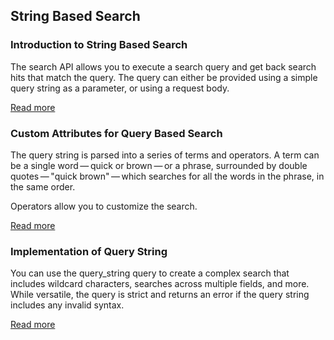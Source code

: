 ## String Based Search

### Introduction to String Based Search

The search API allows you to execute a search query and get back search hits that match the query. The query can either be provided using a simple query string as a parameter, or using a request body.

[Read more](https://mindmajix.com/elasticsearch/searching-data)

### Custom Attributes for Query Based Search

The query string is parsed into a series of terms and operators. A term can be a single word — quick or brown — or a phrase, surrounded by double quotes — "quick brown" — which searches for all the words in the phrase, in the same order.

Operators allow you to customize the search.

[Read more](https://www.elastic.co/guide/en/elasticsearch/reference/current/query-dsl-query-string-query.html#query-string-syntax)

### Implementation of Query String

You can use the query_string query to create a complex search that includes wildcard characters, searches across multiple fields, and more. While versatile, the query is strict and returns an error if the query string includes any invalid syntax.

[Read more](https://www.elastic.co/guide/en/elasticsearch/reference/current/query-dsl-query-string-query.html)